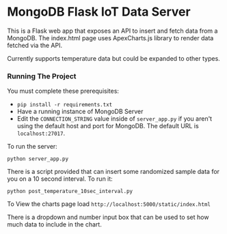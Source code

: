 # MongoDB Flask IoT Data Server

This is a Flask web app that exposes an API to insert and fetch data from a MongoDB.
The index.html page uses ApexCharts.js library to render data fetched via the API.

Currently supports temperature data but could be expanded to other types.

### Running The Project

You must complete these prerequisites:
- `pip install -r requirements.txt`
- Have a running instance of MongoDB Server
- Edit the `CONNECTION_STRING` value inside of `server_app.py` if you aren't using the default host and port for MongoDB.
  The default URL is `localhost:27017`.


To run the server:
```
python server_app.py
```

There is a script provided that can insert some randomized sample data for you on a 10 second interval.
To run it:
```
python post_temperature_10sec_interval.py
```

To View the charts page load `http://localhost:5000/static/index.html`

There is a dropdown and number input box that can be used to set how much data to include in the chart.

